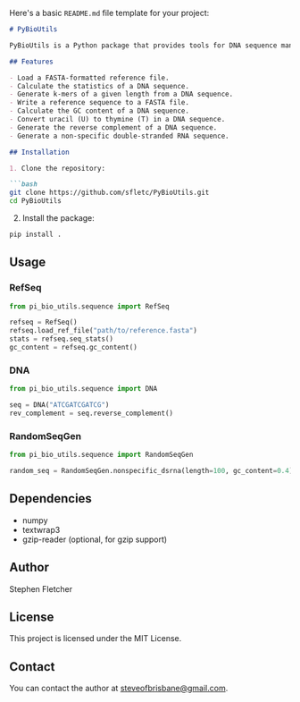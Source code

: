Here's a basic `README.md` file template for your project:

```markdown
# PyBioUtils

PyBioUtils is a Python package that provides tools for DNA sequence manipulation. This package includes three main classes: `RefSeq`, `DNA`, and `RandomSeqGen`.

## Features

- Load a FASTA-formatted reference file.
- Calculate the statistics of a DNA sequence.
- Generate k-mers of a given length from a DNA sequence.
- Write a reference sequence to a FASTA file.
- Calculate the GC content of a DNA sequence.
- Convert uracil (U) to thymine (T) in a DNA sequence.
- Generate the reverse complement of a DNA sequence.
- Generate a non-specific double-stranded RNA sequence.

## Installation

1. Clone the repository:

```bash
git clone https://github.com/sfletc/PyBioUtils.git
cd PyBioUtils
```

2. Install the package:

```bash
pip install .
```

## Usage

### RefSeq

```python
from pi_bio_utils.sequence import RefSeq

refseq = RefSeq()
refseq.load_ref_file("path/to/reference.fasta")
stats = refseq.seq_stats()
gc_content = refseq.gc_content()
```

### DNA

```python
from pi_bio_utils.sequence import DNA

seq = DNA("ATCGATCGATCG")
rev_complement = seq.reverse_complement()
```

### RandomSeqGen

```python
from pi_bio_utils.sequence import RandomSeqGen

random_seq = RandomSeqGen.nonspecific_dsrna(length=100, gc_content=0.4)
```

## Dependencies

- numpy
- textwrap3
- gzip-reader (optional, for gzip support)

## Author

Stephen Fletcher

## License

This project is licensed under the MIT License.

## Contact

You can contact the author at steveofbrisbane@gmail.com.
```

